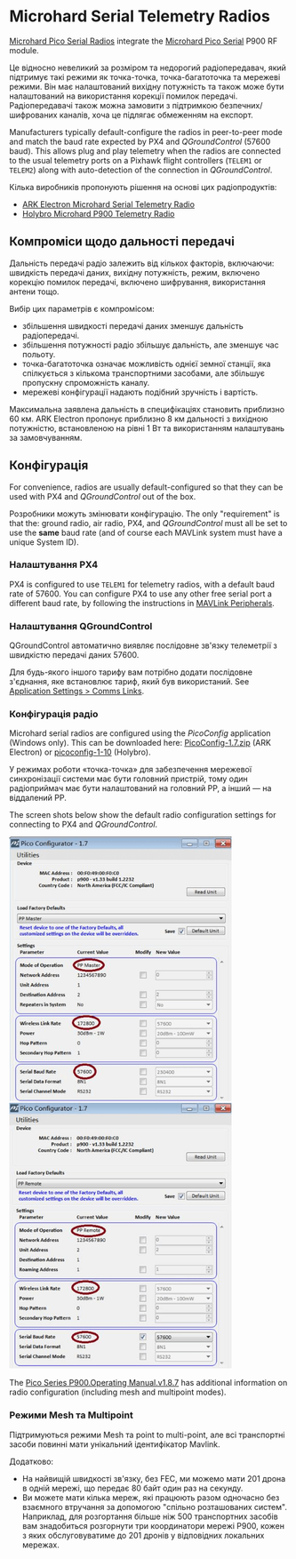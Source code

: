 # Microhard Serial Telemetry Radios

[Microhard Pico Serial Radios](http://microhardcorp.com/P900.php) integrate the [Microhard Pico Serial](http://microhardcorp.com/P900.php) P900 RF module.

Це відносно невеликий за розміром та недорогий радіопередавач, який підтримує такі режими як точка-точка, точка-багатоточка та мережеві режими.
Він має налаштований вихідну потужність та також може бути налаштований на використання корекції помилок передачі.
Радіопередавачі також можна замовити з підтримкою безпечних/шифрованих каналів, хоча це підлягає обмеженням на експорт.

Manufacturers typically default-configure the radios in peer-to-peer mode and match the baud rate expected by PX4 and _QGroundControl_ (57600 baud).
This allows plug and play telemetry when the radios are connected to the usual telemetry ports on a Pixhawk flight controllers (`TELEM1` or `TELEM2`) along with auto-detection of the connection in _QGroundControl_.

Кілька виробників пропонують рішення на основі цих радіопродуктів:

- [ARK Electron Microhard Serial Telemetry Radio](../telemetry/ark_microhard_serial.md)
- [Holybro Microhard P900 Telemetry Radio](../telemetry/holybro_microhard_p900_radio.md)

## Компроміси щодо дальності передачі

Дальність передачі радіо залежить від кількох факторів, включаючи: швидкість передачі даних, вихідну потужність, режим, включено корекцію помилок передачі, включено шифрування, використання антени тощо.

Вибір цих параметрів є компромісом:

- збільшення швидкості передачі даних зменшує дальність радіопередачі.
- збільшення потужності радіо збільшує дальність, але зменшує час польоту.
- точка-багатоточка означає можливість однієї земної станції, яка спілкується з кількома транспортними засобами, але збільшує пропускну спроможність каналу.
- мережеві конфігурації надають подібний зручність і вартість.

Максимальна заявлена дальність в специфікаціях становить приблизно 60 км.
ARK Electron пропонує приблизно 8 км дальності з вихідною потужністю, встановленою на рівні 1 Вт та використанням налаштувань за замовчуванням.

## Конфігурація

For convenience, radios are usually default-configured so that they can be used with PX4 and _QGroundControl_ out of the box.

Розробники можуть змінювати конфігурацію.
The only "requirement" is that the: ground radio, air radio, PX4, and _QGroundControl_ must all be set to use the **same** baud rate (and of course each MAVLink system must have a unique System ID).

### Налаштування PX4

PX4 is configured to use `TELEM1` for telemetry radios, with a default baud rate of 57600.
You can configure PX4 to use any other free serial port a different baud rate, by following the instructions in [MAVLink Peripherals](../peripherals/mavlink_peripherals.md).

### Налаштування QGroundControl

QGroundControl автоматично виявляє послідовне зв'язку телеметрії з швидкістю передачі даних 57600.

Для будь-якого іншого тарифу вам потрібно додати послідовне з'єднання, яке встановлює тариф, який був використаний.
See [Application Settings > Comms Links](https://docs.qgroundcontrol.com/master/en/qgc-user-guide/settings_view/settings_view.html).

### Конфігурація радіо

Microhard serial radios are configured using the _PicoConfig_ application (Windows only).
This can be downloaded here: [PicoConfig-1.7.zip](https://arkelectron.com/wp-content/uploads/2021/04/PicoConfig-1.7.zip) (ARK Electron) or [picoconfig-1-10](https://docs.holybro.com/telemetry-radio/microhard-radio/download) (Holybro).

У режимах роботи «точка-точка» для забезпечення мережевої синхронізації системи має бути головний пристрій, тому один радіоприймач має бути налаштований на головний PP, а інший — на віддалений PP.

The screen shots below show the default radio configuration settings for connecting to PX4 and _QGroundControl_.

<img src="../../assets/hardware/telemetry/holybro_pico_config.png" width="400px" title="Holybro Pico Config" />
<img src="../../assets/hardware/telemetry/holybro_pico_config1.png" width="400px" title="Holybro Pico Config" />

The [Pico Series P900.Operating Manual.v1.8.7](https://github.com/PX4/PX4-user_guide/raw/main/assets/hardware/telemetry/Pico-Series-P900.Operating-Manual.v1.8.7.pdf) has additional information on radio configuration (including mesh and multipoint modes).

### Режими Mesh та Multipoint

Підтримуються режими Mesh та point to multi-point, але всі транспортні засоби повинні мати унікальний ідентифікатор Mavlink.

Додатково:

- На найвищій швидкості зв'язку, без FEC, ми можемо мати 201 дрона в одній мережі, що передає 80 байт один раз на секунду.
- Ви можете мати кілька мереж, які працюють разом одночасно без взаємного втручання за допомогою "спільно розташованих систем".
  Наприклад, для розгортання більше ніж 500 транспортних засобів вам знадобиться розгорнути три координатори мережі P900, кожен з яких обслуговуватиме до 201 дронів у відповідних локальних мережах.
